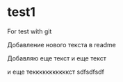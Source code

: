 # test1
For test with git

Добавление нового текста в readme

Добавляю еще текст
и еще текст

и еще текккккккккккст
sdfsdfsdf
